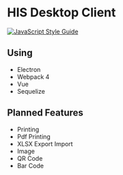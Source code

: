 # HIS Desktop Client

[![JavaScript Style Guide](https://img.shields.io/badge/code_style-standard-brightgreen.svg)](https://standardjs.com)

<!--
|Windows|Linux|
|:-:|:-:|
|[![Build status](https://ci.appveyor.com/api/projects/status/[projectid]?svg=true)](https://ci.appveyor.com/project/idnesdotlink/[projectid])|[![Build status](https://travis-ci.org/idnesdotlink/[projectid].svg?branch=master)](https://travis-ci.org/idnesdotlink/[projectid])|
-->

## Using

* Electron
* Webpack 4
* Vue
* Sequelize

## Planned Features

* Printing
* Pdf Printing
* XLSX Export Import
* Image
* QR Code
* Bar Code
